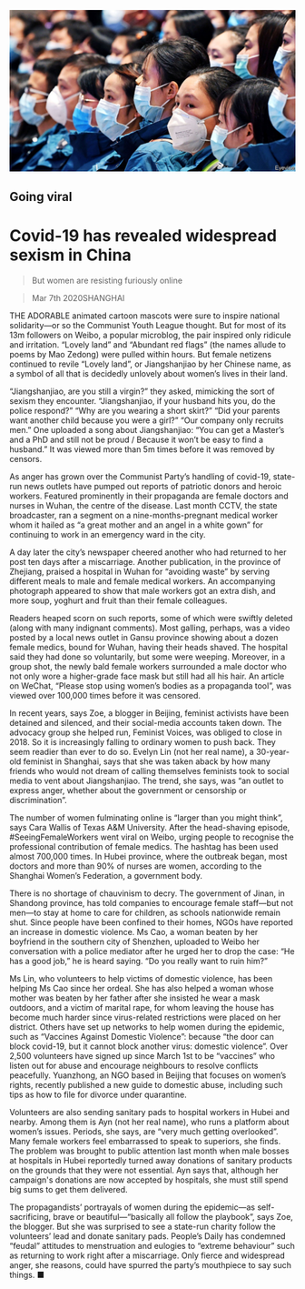 ![](./images/20200307_CNP001_0.jpg)

## Going viral

# Covid-19 has revealed widespread sexism in China

> But women are resisting furiously online

> Mar 7th 2020SHANGHAI

THE ADORABLE animated cartoon mascots were sure to inspire national solidarity—or so the Communist Youth League thought. But for most of its 13m followers on Weibo, a popular microblog, the pair inspired only ridicule and irritation. “Lovely land” and “Abundant red flags” (the names allude to poems by Mao Zedong) were pulled within hours. But female netizens continued to revile “Lovely land”, or Jiangshanjiao by her Chinese name, as a symbol of all that is decidedly unlovely about women’s lives in their land.

“Jiangshanjiao, are you still a virgin?” they asked, mimicking the sort of sexism they encounter. “Jiangshanjiao, if your husband hits you, do the police respond?” “Why are you wearing a short skirt?” “Did your parents want another child because you were a girl?” “Our company only recruits men.” One uploaded a song about Jiangshanjiao: “You can get a Master’s and a PhD and still not be proud / Because it won’t be easy to find a husband.” It was viewed more than 5m times before it was removed by censors.

As anger has grown over the Communist Party’s handling of covid-19, state-run news outlets have pumped out reports of patriotic donors and heroic workers. Featured prominently in their propaganda are female doctors and nurses in Wuhan, the centre of the disease. Last month CCTV, the state broadcaster, ran a segment on a nine-months-pregnant medical worker whom it hailed as “a great mother and an angel in a white gown” for continuing to work in an emergency ward in the city.

A day later the city’s newspaper cheered another who had returned to her post ten days after a miscarriage. Another publication, in the province of Zhejiang, praised a hospital in Wuhan for “avoiding waste” by serving different meals to male and female medical workers. An accompanying photograph appeared to show that male workers got an extra dish, and more soup, yoghurt and fruit than their female colleagues.

Readers heaped scorn on such reports, some of which were swiftly deleted (along with many indignant comments). Most galling, perhaps, was a video posted by a local news outlet in Gansu province showing about a dozen female medics, bound for Wuhan, having their heads shaved. The hospital said they had done so voluntarily, but some were weeping. Moreover, in a group shot, the newly bald female workers surrounded a male doctor who not only wore a higher-grade face mask but still had all his hair. An article on WeChat, “Please stop using women’s bodies as a propaganda tool”, was viewed over 100,000 times before it was censored.

In recent years, says Zoe, a blogger in Beijing, feminist activists have been detained and silenced, and their social-media accounts taken down. The advocacy group she helped run, Feminist Voices, was obliged to close in 2018. So it is increasingly falling to ordinary women to push back. They seem readier than ever to do so. Evelyn Lin (not her real name), a 30-year-old feminist in Shanghai, says that she was taken aback by how many friends who would not dream of calling themselves feminists took to social media to vent about Jiangshanjiao. The trend, she says, was “an outlet to express anger, whether about the government or censorship or discrimination”.

The number of women fulminating online is “larger than you might think”, says Cara Wallis of Texas A&M University. After the head-shaving episode, #SeeingFemaleWorkers went viral on Weibo, urging people to recognise the professional contribution of female medics. The hashtag has been used almost 700,000 times. In Hubei province, where the outbreak began, most doctors and more than 90% of nurses are women, according to the Shanghai Women’s Federation, a government body.

There is no shortage of chauvinism to decry. The government of Jinan, in Shandong province, has told companies to encourage female staff—but not men—to stay at home to care for children, as schools nationwide remain shut. Since people have been confined to their homes, NGOs have reported an increase in domestic violence. Ms Cao, a woman beaten by her boyfriend in the southern city of Shenzhen, uploaded to Weibo her conversation with a police mediator after he urged her to drop the case: “He has a good job,” he is heard saying. “Do you really want to ruin him?”

Ms Lin, who volunteers to help victims of domestic violence, has been helping Ms Cao since her ordeal. She has also helped a woman whose mother was beaten by her father after she insisted he wear a mask outdoors, and a victim of marital rape, for whom leaving the house has become much harder since virus-related restrictions were placed on her district. Others have set up networks to help women during the epidemic, such as “Vaccines Against Domestic Violence”: because “the door can block covid-19, but it cannot block another virus: domestic violence”. Over 2,500 volunteers have signed up since March 1st to be “vaccines” who listen out for abuse and encourage neighbours to resolve conflicts peacefully. Yuanzhong, an NGO based in Beijing that focuses on women’s rights, recently published a new guide to domestic abuse, including such tips as how to file for divorce under quarantine.

Volunteers are also sending sanitary pads to hospital workers in Hubei and nearby. Among them is Ayn (not her real name), who runs a platform about women’s issues. Periods, she says, are “very much getting overlooked”. Many female workers feel embarrassed to speak to superiors, she finds. The problem was brought to public attention last month when male bosses at hospitals in Hubei reportedly turned away donations of sanitary products on the grounds that they were not essential. Ayn says that, although her campaign's donations are now accepted by hospitals, she must still spend big sums to get them delivered.

The propagandists’ portrayals of women during the epidemic—as self-sacrificing, brave or beautiful—“basically all follow the playbook”, says Zoe, the blogger. But she was surprised to see a state-run charity follow the volunteers’ lead and donate sanitary pads. People’s Daily has condemned “feudal” attitudes to menstruation and eulogies to “extreme behaviour” such as returning to work right after a miscarriage. Only fierce and widespread anger, she reasons, could have spurred the party’s mouthpiece to say such things. ■